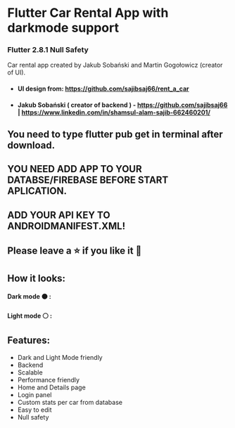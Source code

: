 # Flutter Car Rental App  with darkmode support
### Flutter 2.8.1 Null Safety
Car rental app created by Jakub Sobański and Martin Gogołowicz (creator of UI). 
- #### UI design from: https://github.com/sajibsaj66/rent_a_car
- #### Jakub Sobański ( creator of backend ) - https://github.com/sajibsaj66 | https://www.linkedin.com/in/shamsul-alam-sajib-662460201/
## You need to type flutter pub get in terminal after download.
## YOU NEED ADD APP TO YOUR DATABSE/FIREBASE BEFORE START APLICATION.
## ADD YOUR API KEY TO ANDROIDMANIFEST.XML!
## Please leave a ⭐ if you like it 💙
## How it looks:

#### Dark mode ⚫ :


#### Light mode ⚪ :



## Features:
- Dark and Light Mode friendly
- Backend
- Scalable
- Performance friendly
- Home and Details page
- Login panel
- Custom stats per car from database
- Easy to edit
- Null safety

